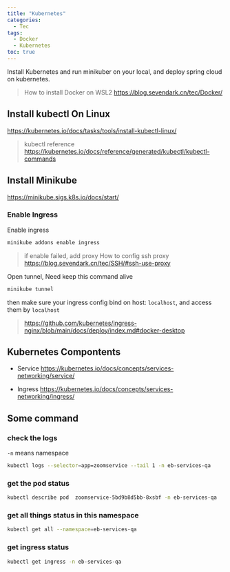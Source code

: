 ```yaml
---
title: "Kubernetes"
categories:
  - Tec
tags:
  - Docker
  - Kubernetes
toc: true
---
```

Install Kubernetes and run minikuber on your local, and deploy spring cloud on kubernetes.

> How to install Docker on WSL2 <https://blog.sevendark.cn/tec/Docker/>

## Install kubectl On Linux

<https://kubernetes.io/docs/tasks/tools/install-kubectl-linux/>

> kubectl reference <https://kubernetes.io/docs/reference/generated/kubectl/kubectl-commands>

## Install Minikube

<https://minikube.sigs.k8s.io/docs/start/>

### Enable Ingress

Enable ingress

```sh
minikube addons enable ingress
```

> if enable failed, add proxy
> How to config ssh proxy <https://blog.sevendark.cn/tec/SSH/#ssh-use-proxy>

Open tunnel, Need keep this command alive

```sh
minikube tunnel
```

then make sure your ingress config bind on host: `localhost`, and access them by `localhost`

> <https://github.com/kubernetes/ingress-nginx/blob/main/docs/deploy/index.md#docker-desktop>

## Kubernetes Compontents

- Service
<https://kubernetes.io/docs/concepts/services-networking/service/>

- Ingress
<https://kubernetes.io/docs/concepts/services-networking/ingress/>

## Some command

### check the logs

`-n` means namespace

```sh
kubectl logs --selector=app=zoomservice --tail 1 -n eb-services-qa
```

### get the pod status

```sh
kubectl describe pod  zoomservice-5bd9b8d5bb-8xsbf -n eb-services-qa
```

### get all things status in this namespace

```sh
kubectl get all --namespace=eb-services-qa
```

### get ingress status

```sh
kubectl get ingress -n eb-services-qa
```
